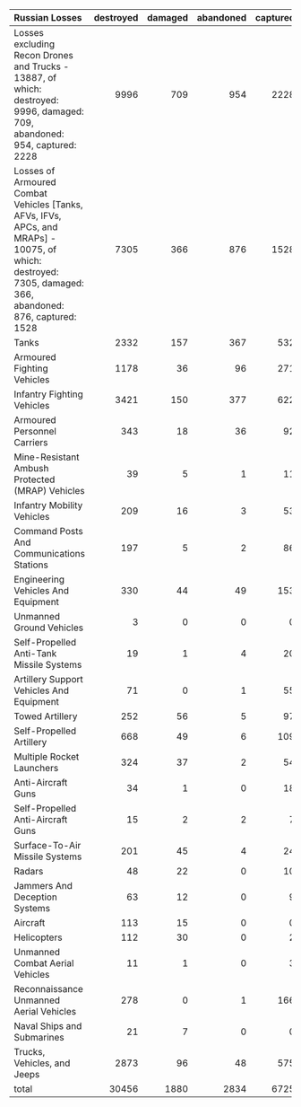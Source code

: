 | Russian Losses                                                                                                                                           |   destroyed |   damaged |   abandoned |   captured |   total |
|:---------------------------------------------------------------------------------------------------------------------------------------------------------|------------:|----------:|------------:|-----------:|--------:|
| Losses excluding Recon Drones and Trucks - 13887, of which: destroyed: 9996, damaged: 709, abandoned: 954, captured: 2228                                |        9996 |       709 |         954 |       2228 |   13887 |
| Losses of Armoured Combat Vehicles [Tanks, AFVs, IFVs, APCs, and MRAPs] - 10075, of which: destroyed: 7305, damaged: 366, abandoned: 876, captured: 1528 |        7305 |       366 |         876 |       1528 |   10075 |
| Tanks                                                                                                                                                    |        2332 |       157 |         367 |        532 |    3388 |
| Armoured Fighting Vehicles                                                                                                                               |        1178 |        36 |          96 |        271 |    1581 |
| Infantry Fighting Vehicles                                                                                                                               |        3421 |       150 |         377 |        622 |    4570 |
| Armoured Personnel Carriers                                                                                                                              |         343 |        18 |          36 |         92 |     489 |
| Mine-Resistant Ambush Protected  (MRAP) Vehicles                                                                                                         |          39 |         5 |           1 |         11 |      56 |
| Infantry Mobility Vehicles                                                                                                                               |         209 |        16 |           3 |         53 |     281 |
| Command Posts And Communications Stations                                                                                                                |         197 |         5 |           2 |         86 |     290 |
| Engineering Vehicles And Equipment                                                                                                                       |         330 |        44 |          49 |        153 |     576 |
| Unmanned Ground Vehicles                                                                                                                                 |           3 |         0 |           0 |          0 |       3 |
| Self-Propelled Anti-Tank Missile Systems                                                                                                                 |          19 |         1 |           4 |         20 |      44 |
| Artillery Support Vehicles And Equipment                                                                                                                 |          71 |         0 |           1 |         55 |     127 |
| Towed Artillery                                                                                                                                          |         252 |        56 |           5 |         97 |     410 |
| Self-Propelled Artillery                                                                                                                                 |         668 |        49 |           6 |        109 |     832 |
| Multiple Rocket Launchers                                                                                                                                |         324 |        37 |           2 |         54 |     417 |
| Anti-Aircraft Guns                                                                                                                                       |          34 |         1 |           0 |         18 |      53 |
| Self-Propelled Anti-Aircraft Guns                                                                                                                        |          15 |         2 |           2 |          7 |      26 |
| Surface-To-Air Missile Systems                                                                                                                           |         201 |        45 |           4 |         24 |     274 |
| Radars                                                                                                                                                   |          48 |        22 |           0 |         10 |      80 |
| Jammers And Deception Systems                                                                                                                            |          63 |        12 |           0 |          9 |      84 |
| Aircraft                                                                                                                                                 |         113 |        15 |           0 |          0 |     128 |
| Helicopters                                                                                                                                              |         112 |        30 |           0 |          2 |     144 |
| Unmanned Combat Aerial Vehicles                                                                                                                          |          11 |         1 |           0 |          3 |      15 |
| Reconnaissance Unmanned Aerial Vehicles                                                                                                                  |         278 |         0 |           1 |        166 |     445 |
| Naval Ships and Submarines                                                                                                                               |          21 |         7 |           0 |          0 |      28 |
| Trucks, Vehicles, and Jeeps                                                                                                                              |        2873 |        96 |          48 |        575 |    3592 |
| total                                                                                                                                                    |       30456 |      1880 |        2834 |       6725 |   41895 |